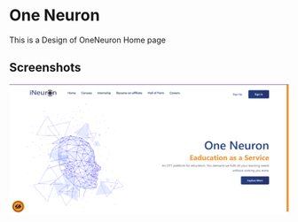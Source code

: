 
# One Neuron 

This is a Design of OneNeuron Home page




## Screenshots

![interface](./screenshots/home.png)

